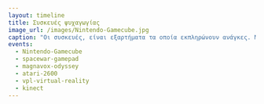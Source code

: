 ```yaml
---
layout: timeline 
title: Συσκευές ψυχαγωγίας
image_url: /images/Nintendo-Gamecube.jpg
caption: "Οι συσκευές, είναι εξαρτήματα τα οποία εκπληρώνουν ανάγκες. Μία φυσική ανάγκη των ανθρώπων, είναι η ψυχαγωγία, με αποτέλεσμα να δημιουργηθούν συσκεύες και σε αυτόν τον τομέα, που έχουν ως βασικό σκοπό την εκπλήρωση της συγκεκριμένης ανάγκης. Πιο συγκεκριμένα, οι συσκευές αυτές, διαθέτουν εύθυμες δραστηριότητες, οι οποίες βοηθάνε τους ανθρώπους να χαλαρώσουν και να περάσουν δημιουργικά τον χρόνο τους."
events:
  - Nintendo-Gamecube
  - spacewar-gamepad
  - magnavox-odyssey
  - atari-2600
  - vpl-virtual-reality
  - kinect
---
```


